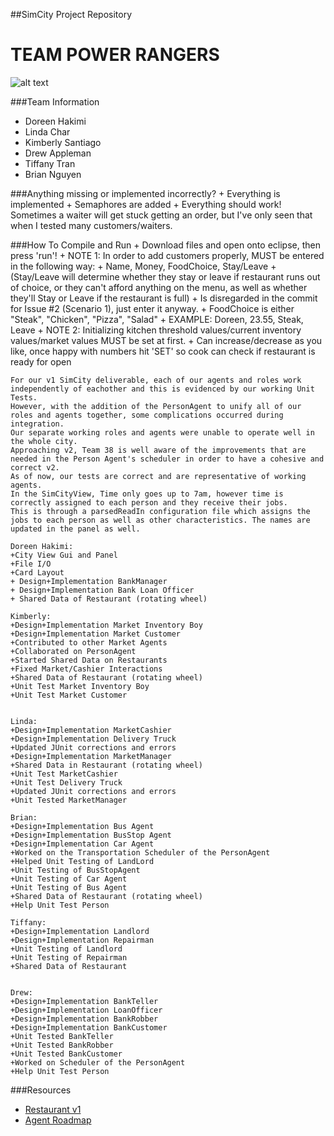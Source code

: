 ##SimCity Project Repository

# TEAM POWER RANGERS
![alt text](http://in10words.files.wordpress.com/2013/08/mmpr_rangers.jpg "Team Power Ranger")


###Team Information
  + Doreen Hakimi
  + Linda Char
  + Kimberly Santiago
  + Drew Appleman
  + Tiffany Tran
  + Brian Nguyen 
  
###Anything missing or implemented incorrectly?
	+ Everything is implemented
	+ Semaphores are added
	+ Everything should work! Sometimes a waiter will get stuck getting an order, but I've only seen that when I tested many customers/waiters.


###How To Compile and Run
	+ Download files and open onto eclipse, then press 'run'!
	+ NOTE 1: In order to add customers properly, MUST be entered in the following way:
	+ 		Name, Money, FoodChoice, Stay/Leave 
	+		(Stay/Leave will determine whether they stay or leave if restaurant runs out of choice, or they can't afford anything on the menu, as well as whether they'll Stay or Leave if the restaurant is full)
	+			Is disregarded in the commit for Issue #2 (Scenario 1), just enter it anyway.
	+		FoodChoice is either "Steak", "Chicken", "Pizza", "Salad"
	+		EXAMPLE: Doreen, 23.55, Steak, Leave
	+ NOTE 2: Initializing kitchen threshold values/current inventory values/market values MUST be set at first.
	+		Can increase/decrease as you like, once happy with numbers hit 'SET' so cook can check if restaurant is ready for open
	

	For our v1 SimCity deliverable, each of our agents and roles work independently of eachother and this is evidenced by our working Unit Tests. 
	However, with the addition of the PersonAgent to unify all of our roles and agents together, some complications occurred during integration. 
	Our separate working roles and agents were unable to operate well in the whole city. 
	Approaching v2, Team 38 is well aware of the improvements that are needed in the Person Agent's scheduler in order to have a cohesive and correct v2.  
	As of now, our tests are correct and are representative of working agents. 
	In the SimCityView, Time only goes up to 7am, however time is correctly assigned to each person and they receive their jobs.  
	This is through a parsedReadIn configuration file which assigns the jobs to each person as well as other characteristics. The names are updated in the panel as well.  
	
	Doreen Hakimi:
	+City View Gui and Panel
	+File I/O
	+Card Layout
	+ Design+Implementation BankManager
	+ Design+Implementation Bank Loan Officer
	+ Shared Data of Restaurant (rotating wheel)
	
	Kimberly:
	+Design+Implementation Market Inventory Boy
	+Design+Implementation Market Customer
	+Contributed to other Market Agents 
	+Collaborated on PersonAgent
	+Started Shared Data on Restaurants
	+Fixed Market/Cashier Interactions
	+Shared Data of Restaurant (rotating wheel)
	+Unit Test Market Inventory Boy
	+Unit Test Market Customer

	
	Linda:
	+Design+Implementation MarketCashier 
	+Design+Implementation Delivery Truck
	+Updated JUnit corrections and errors
	+Design+Implementation MarketManager
	+Shared Data in Restaurant (rotating wheel)
	+Unit Test MarketCashier 
	+Unit Test Delivery Truck
	+Updated JUnit corrections and errors
	+Unit Tested MarketManager

	Brian:
	+Design+Implementation Bus Agent
	+Design+Implementation BusStop Agent
	+Design+Implementation Car Agent
	+Worked on the Transportation Scheduler of the PersonAgent
	+Helped Unit Testing of LandLord
	+Unit Testing of BusStopAgent
	+Unit Testing of Car Agent
	+Unit Testing of Bus Agent
	+Shared Data of Restaurant (rotating wheel)
	+Help Unit Test Person
	
	Tiffany:
	+Design+Implementation Landlord 
	+Design+Implementation Repairman 
	+Unit Testing of Landlord
	+Unit Testing of Repairman 
	+Shared Data of Restaurant
	
	
	Drew:
	+Design+Implementation BankTeller
	+Design+Implementation LoanOfficer
	+Design+Implementation BankRobber
	+Design+Implementation BankCustomer
	+Unit Tested BankTeller
	+Unit Tested BankRobber
	+Unit Tested BankCustomer
	+Worked on Scheduler of the PersonAgent
	+Help Unit Test Person
	
	
	
	
	
	
	
###Resources
  + [Restaurant v1](http://www-scf.usc.edu/~csci201/readings/restaurant-v1.html)
  + [Agent Roadmap](http://www-scf.usc.edu/~csci201/readings/agent-roadmap.html)
